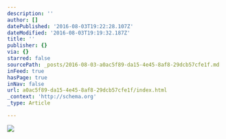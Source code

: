 ```yaml
---
description: ''
author: []
datePublished: '2016-08-03T19:22:28.107Z'
dateModified: '2016-08-03T19:19:32.187Z'
title: ''
publisher: {}
via: {}
starred: false
sourcePath: _posts/2016-08-03-a0ac5f89-da15-4e45-8af8-29dcb57cfe1f.md
inFeed: true
hasPage: true
inNav: false
url: a0ac5f89-da15-4e45-8af8-29dcb57cfe1f/index.html
_context: 'http://schema.org'
_type: Article

---
```

![](https://the-grid-user-content.s3-us-west-2.amazonaws.com/ccc127a7-8083-466e-9a9e-8865b51772e8.png)